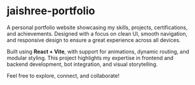 # jaishree-portfolio

A personal portfolio website showcasing my skills, projects, certifications, and achievements. Designed with a focus on clean UI, smooth navigation, and responsive design to ensure a great experience across all devices.

Built using **React + Vite**, with support for animations, dynamic routing, and modular styling. This project highlights my expertise in frontend and backend development, bot integration, and visual storytelling.

Feel free to explore, connect, and collaborate!
